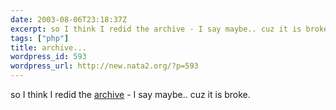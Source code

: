 ```yaml
---
date: 2003-08-06T23:18:37Z
excerpt: so I think I redid the archive - I say maybe.. cuz it is broke.
tags: ["php"]
title: archive...
wordpress_id: 593
wordpress_url: http://new.nata2.org/?p=593
---
```


so I think I redid the <a href="archive.php">archive</a> - I say maybe.. cuz it is broke.
